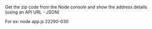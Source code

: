 Get the zip code from the Node console and show the address details (using an API URL - JSON)

For ex: node app.js 22290-030
